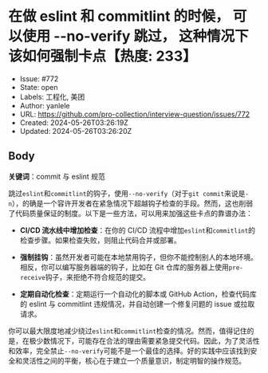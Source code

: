 # 在做 eslint 和 commitlint 的时候， 可以使用 --no-verify 跳过， 这种情况下该如何强制卡点【热度: 233】

- Issue: #772
- State: open
- Labels: 工程化, 美团
- Author: yanlele
- URL: https://github.com/pro-collection/interview-question/issues/772
- Created: 2024-05-26T03:26:19Z
- Updated: 2024-05-26T03:26:20Z

## Body

**关键词**：commit 与 eslint 规范

跳过`eslint`和`commitlint`的钩子，使用`--no-verify`（对于`git commit`来说是`-n`），的确是一个容许开发者在紧急情况下超越钩子检查的手段。然而，这也削弱了代码质量保证的制度。以下是一些方法，可以用来加强这些卡点的靠谱办法：

- **CI/CD 流水线中增加检查**：在你的 CI/CD 流程中增加`eslint`和`commitlint`的检查步骤。如果检查失败，则阻止代码合并或部署。

- **强制挂钩**：虽然开发者可能在本地禁用钩子，但你不能控制别人的本地环境。相反，你可以编写服务器端的钩子，比如在 Git 仓库的服务器上使用`pre-receive`钩子，来拒绝不符合规范的提交。

- **定期自动化检查**：定期运行一个自动化的脚本或 GitHub Action，检查代码库的 eslint 与 commitlint 违规情况，并自动创建一个修复问题的 issue 或拉取请求。

你可以最大限度地减少绕过`eslint`和`commitlint`检查的情况。然而，值得记住的是，在极少数情况下，可能存在合法的理由需要紧急提交代码。因此，为了灵活性和效率，完全禁止`--no-verify`可能不是一个最佳的选择。好的实践中应该找到安全和灵活性之间的平衡，核心在于建立一个质量意识，制定明智的操作规范。

